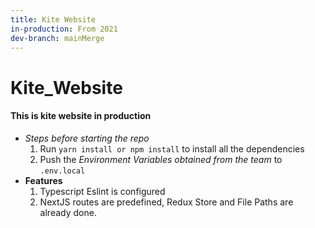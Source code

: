 ```yaml
---
title: Kite Website
in-production: From 2021
dev-branch: mainMerge
---
```

# Kite_Website

#### **This is kite website in production**

- *Steps before starting the repo*
	1. Run `yarn install or npm install` to install all the dependencies
	2. Push the *Environment Variables obtained from the team* to `.env.local`
- **Features**
	1. Typescript Eslint is configured
	2. NextJS routes are predefined, Redux Store and File Paths are already done.